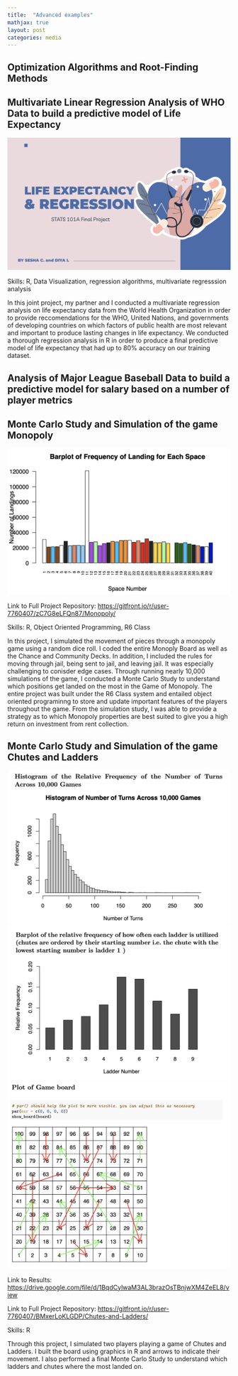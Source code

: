 ```yaml
---
title:  "Advanced examples"
mathjax: true
layout: post
categories: media
---
```


## Optimization Algorithms and Root-Finding Methods 


## Multivariate Linear Regression Analysis of WHO Data to build a predictive model of Life Expectancy
[![Example image preview](https://github.com/sesha-csc/sesha-csc.github.io/blob/master/Screen%20Shot%202023-03-21%20at%207.04.42%20PM.png?raw=true)](https://drive.google.com/file/d/1ibUuSGAcfhTeRsVhMk2eaKtkEEuMv9Pb/view)

Skills: R, Data Visualization, regression algorithms, multivariate regresssion analysis

In this joint project, my partner and I conducted a multivariate regression analysis on life expectancy data from the World Health Organization in order to provide reccomendations for the WHO, United Nations, and governments of developing countries on which factors of public health are most relevant and important to produce lasting changes in life expectancy. We conducted a thorough regression analysis in R in order to produce a final predictive model of life expectancy that had up to 80% accuracy on our training dataset. 

## Analysis of Major League Baseball Data to build a predictive model for salary based on a number of player metrics

## Monte Carlo Study and Simulation of the game Monopoly

[![Image](https://github.com/sesha-csc/sesha-csc.github.io/blob/master/Screen%20Shot%202023-03-21%20at%206.20.24%20PM.png?raw=true)](https://drive.google.com/file/d/1XUkdepCPXkrUk4scbgHgcJQOZtSsAmd0/view)

Link to Full Project Repository: https://gitfront.io/r/user-7760407/zC7G8eLFQn87/Monopoly/

Skills: R, Object Oriented Programming, R6 Class 

In this project, I simulated the movement of pieces through a monopoly game using a random dice roll. I coded the entire Monoply Board as well as the Chance and Community Decks. In addition, I included the rules for moving through jail, being sent to jail, and leaving jail. It was especially challenging to conisder edge cases. Through running nearly 10,000 simulations of the game, I conducted a Monte Carlo Study to understand which positions get landed on the most in the Game of Monopoly. The entire project was built under the R6 Class system and entailed object oriented programinng to store and update important features of the players throughout the game. From the simulation study, I was able to provide a strategy as to which Monopoly properties are best suited to give you a high return on investment from rent collection. 

## Monte Carlo Study and Simulation of the game Chutes and Ladders
![Image](https://github.com/sesha-csc/sesha-csc.github.io/blob/master/Screen%20Shot%202023-03-21%20at%206.20.57%20PM.png?raw=true)
![Image](https://github.com/sesha-csc/sesha-csc.github.io/blob/master/Screen%20Shot%202023-03-21%20at%206.21.05%20PM.png?raw=true)
![Image](https://github.com/sesha-csc/sesha-csc.github.io/blob/master/Screen%20Shot%202023-03-21%20at%206.21.18%20PM.png?raw=true)

Link to Results: https://drive.google.com/file/d/1BqdCylwaM3AL3brazOsTBnjwXM4ZeEL8/view

Link to Full Project Repository: https://gitfront.io/r/user-7760407/BMxerLoKLGDP/Chutes-and-Ladders/

Skills: R

Through this project, I simulated two players playing a game of Chutes and Ladders. I built the board using graphics in R and arrows to indicate their movement. I also performed a final Monte Carlo Study to understand which ladders and chutes where the most landed on.
